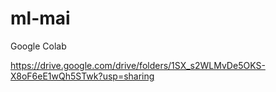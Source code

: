 # ml-mai
Google Colab

https://drive.google.com/drive/folders/1SX_s2WLMvDe5OKS-X8oF6eE1wQh5STwk?usp=sharing
